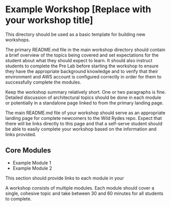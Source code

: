 # Example Workshop [Replace with your workshop title]

This directory should be used as a basic template for building new workshops.

The primary README.md file in the main workshop directory should contain a brief overview of the topics being covered and set expectations for the student about what they should expect to learn. It should also instruct students to complete the Pre Lab before starting the workshop to ensure they have the appropriate background knowledge and to verify that their environment and AWS account is configured correctly in order for them to successfully complete the modules.

Keep the workshop summary relatively short. One or two paragraphs is fine. Detailed discussion of architectural topics should be done in each module or potentially in a standalone page linked to from the primary landing page.

The main README.md file of your workshop should serve as an appropriate landing page for complete newcomers to the Wild Rydes repo. Expect that there will be links directly to this page and that a self-serve student should be able to easily complete your workshop based on the information and links provided.

## Core Modules



- Example Module 1
- Example Module 2

This section should provide links to each module in your

A workshop consists of multiple modules. Each module should cover a single, cohesive topic and take between 30 and 60 minutes for all students to complete.
